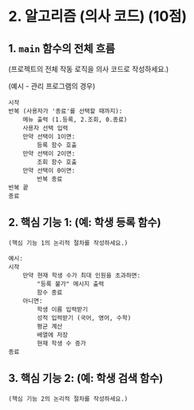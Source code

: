 # 2. 알고리즘 (의사 코드) (10점)

## 1. `main` 함수의 전체 흐름
(프로젝트의 전체 작동 로직을 의사 코드로 작성하세요.)

(예시 - 관리 프로그램의 경우)
```
시작
반복 (사용자가 '종료'를 선택할 때까지):
    메뉴 출력 (1.등록, 2.조회, 0.종료)
    사용자 선택 입력
    만약 선택이 1이면:
        등록 함수 호출
    만약 선택이 2이면:
        조회 함수 호출
    만약 선택이 0이면:
        반복 종료
반복 끝
종료
```

## 2. 핵심 기능 1: (예: 학생 등록 함수)
```
(핵심 기능 1의 논리적 절차를 작성하세요.)

예시:
시작
    만약 현재 학생 수가 최대 인원을 초과하면:
        "등록 불가" 메시지 출력
        함수 종료
    아니면:
        학생 이름 입력받기
        성적 입력받기 (국어, 영어, 수학)
        평균 계산
        배열에 저장
        현재 학생 수 증가
종료
```

## 3. 핵심 기능 2: (예: 학생 검색 함수)
```
(핵심 기능 2의 논리적 절차를 작성하세요.)
```
